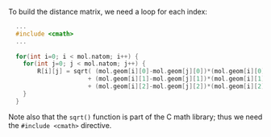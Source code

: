 To build the distance matrix, we need a loop for each index:
```c++
  ...
  #include <cmath>
  ...
  
  for(int i=0; i < mol.natom; i++) {
    for(int j=0; j < mol.natom; j++) {
        R[i][j] = sqrt( (mol.geom[i][0]-mol.geom[j][0])*(mol.geom[i][0]-mol.geom[j][0])
                      + (mol.geom[i][1]-mol.geom[j][1])*(mol.geom[i][1]-mol.geom[j][1])
                      + (mol.geom[i][2]-mol.geom[j][2])*(mol.geom[i][2]-mol.geom[j][2]) );
    }
  }
```
Note also that the `sqrt()` function is part of the C math library; thus we need the `#include <cmath>` directive.
